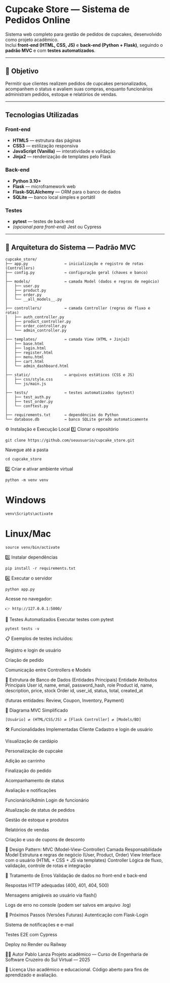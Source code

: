 #  Cupcake Store — Sistema de Pedidos Online

Sistema web completo para gestão de pedidos de cupcakes, desenvolvido como projeto acadêmico.  
Inclui **front-end (HTML, CSS, JS)** e **back-end (Python + Flask)**, seguindo o **padrão MVC** e com **testes automatizados**.

---

## 🚀 Objetivo
Permitir que clientes realizem pedidos de cupcakes personalizados, acompanhem o status e avaliem suas compras, enquanto funcionários administram pedidos, estoque e relatórios de vendas.

---

##  Tecnologias Utilizadas

### Front-end
- **HTML5** — estrutura das páginas  
- **CSS3** — estilização responsiva  
- **JavaScript (Vanilla)** — interatividade e validação  
- **Jinja2** — renderização de templates pelo Flask  

### Back-end
- **Python 3.10+**  
- **Flask** — microframework web  
- **Flask-SQLAlchemy** — ORM para o banco de dados  
- **SQLite** — banco local simples e portátil  

### Testes
- **pytest** — testes de back-end  
- *(opcional para front-end)* Jest ou Cypress  

---

## 🧱 Arquitetura do Sistema — Padrão MVC

```text
cupcake_store/
├── app.py                → inicialização e registro de rotas (Controllers)
├── config.py             → configuração geral (chaves e banco)
│
├── models/               → camada Model (dados e regras de negócio)
│   ├── user.py
│   ├── product.py
│   ├── order.py
│   └── __all_models__.py
│
├── controllers/          → camada Controller (regras de fluxo e rotas)
│   ├── auth_controller.py
│   ├── product_controller.py
│   ├── order_controller.py
│   └── admin_controller.py
│
├── templates/            → camada View (HTML + Jinja2)
│   ├── base.html
│   ├── login.html
│   ├── register.html
│   ├── menu.html
│   ├── cart.html
│   └── admin_dashboard.html
│
├── static/               → arquivos estáticos (CSS e JS)
│   ├── css/style.css
│   └── js/main.js
│
├── tests/                → testes automatizados (pytest)
│   ├── test_auth.py
│   ├── test_order.py
│   └── conftest.py
│
├── requirements.txt      → dependências do Python
└── database.db           → banco SQLite gerado automaticamente
```

⚙️ Instalação e Execução Local
1️⃣ Clonar o repositório
````
git clone https://github.com/seuusuario/cupcake_store.git
````
Navegue até a pasta 
````
cd cupcake_store
````

2️⃣ Criar e ativar ambiente virtual
````
python -m venv venv
````
# Windows
````
venv\Scripts\activate
````
# Linux/Mac
````
source venv/bin/activate
````

3️⃣ Instalar dependências
````
pip install -r requirements.txt
````

4️⃣ Executar o servidor
````
python app.py
````

Acesse no navegador:
````
👉 http://127.0.0.1:5000/
````

🧪 Testes Automatizados
Executar testes com pytest
````
pytest tests -v
````
📋 Exemplos de testes incluídos:

Registro e login de usuário

Criação de pedido

Comunicação entre Controllers e Models

🧰 Estrutura de Banco de Dados (Entidades Principais)
Entidade	Atributos Principais
User	id, name, email, password_hash, role
Product	id, name, description, price, stock
Order	id, user_id, status, total, created_at

(futuras entidades: Review, Coupon, Inventory, Payment)

🧩 Diagrama MVC Simplificado
````
[Usuário] ⇄ (HTML/CSS/JS) ⇄ [Flask Controller] ⇄ [Models/BD]
````
🛠️ Funcionalidades Implementadas
Cliente
Cadastro e login de usuário

Visualização de cardápio

Personalização de cupcake

Adição ao carrinho

Finalização do pedido

Acompanhamento de status

Avaliação e notificações

Funcionário/Admin
Login de funcionário

Atualização de status de pedidos

Gestão de estoque e produtos

Relatórios de vendas

Criação e uso de cupons de desconto

🧱 Design Pattern: MVC (Model-View-Controller)
Camada	Responsabilidade
Model	Estrutura e regras de negócio (User, Product, Order)
View	Interface com o usuário (HTML + CSS + JS via templates)
Controller	Lógica de fluxo, validação, controle de rotas e integração

🧩 Tratamento de Erros
Validação de dados no front-end e back-end

Respostas HTTP adequadas (400, 401, 404, 500)

Mensagens amigáveis ao usuário via flash()

Logs de erro no console (podem ser salvos em arquivo .log)

🧰 Próximos Passos (Versões Futuras)
Autenticação com Flask-Login

Sistema de notificações e e-mail

Testes E2E com Cypress

Deploy no Render ou Railway

🧑‍💻 Autor
Pablo Lanza
Projeto acadêmico — Curso de Engenharia de Software
Cruzeiro do Sul Virtual — 2025

📜 Licença
Uso acadêmico e educacional.
Código aberto para fins de aprendizado e avaliação.
